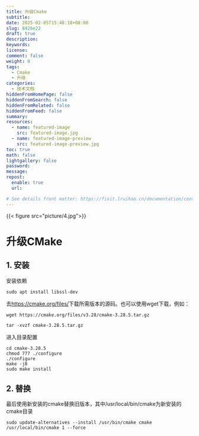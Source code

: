 ```yaml
---
title: 升级Cmake
subtitle:
date: 2025-02-05T15:48:18+08:00
slug: 8426e22
draft: true
description:
keywords:
license:
comment: false
weight: 0
tags:
  - Cmake
  - 升级
categories:
  - 技术文档
hiddenFromHomePage: false
hiddenFromSearch: false
hiddenFromRelated: false
hiddenFromFeed: false
summary:
resources:
  - name: featured-image
    src: featured-image.jpg
  - name: featured-image-preview
    src: featured-image-preview.jpg
toc: true
math: false
lightgallery: false
password:
message:
repost:
  enable: true
  url:

# See details front matter: https://fixit.lruihao.cn/documentation/content-management/introduction/#front-matter
---
```


<!--more-->
<!-- *   [升级CMake](#升级cmake)
    *   [1. 安装](#1-安装)
    *   [2. 替换](#2-替换) -->
{{< figure src="picture/4.jpg">}}
# 升级CMake

## 1. 安装

安装依赖

    sudo apt install libssl-dev

去<https://cmake.org/files/>下载所需版本的源码。也可以使用wget下载，例如：

    wget https://cmake.org/files/v3.28/cmake-3.28.5.tar.gz

    tar -xvzf cmake-3.28.5.tar.gz

进入目录配置

    cd cmake-3.28.5
    chmod 777 ./configure
    ./configure
    make -j8
    sudo make install

## 2. 替换

最后使用新安装的cmake替换旧版本，其中/usr/local/bin/cmake为新安装的cmake目录

    sudo update-alternatives --install /usr/bin/cmake cmake /usr/local/bin/cmake 1 --force

